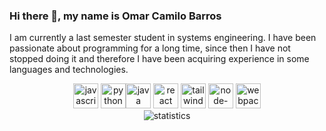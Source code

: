 
### Hi there 👋, my name is Omar Camilo Barros
I am currently a last semester student in systems engineering. I have been passionate about programming for a long time, since then I have not stopped doing it and therefore I have been acquiring experience in some languages and technologies. 
<!-- ### Skills-->


<div align="center">
  <img src='https://cdn.jsdelivr.net/npm/simple-icons@3.0.1/icons/javascript.svg' alt='javascript' height='40'> <img src='https://cdn.jsdelivr.net/npm/simple-icons@3.0.1/icons/python.svg' alt='python' height='40'><img src='https://cdn.jsdelivr.net/npm/simple-icons@3.0.1/icons/java.svg' alt='java' height='40'> <img src='https://cdn.jsdelivr.net/npm/simple-icons@3.0.1/icons/react.svg' alt='react' height='40'> <img src='https://cdn.jsdelivr.net/npm/simple-icons@3.0.1/icons/tailwindcss.svg' alt='tailwindcss' height='40'> <img src='https://cdn.jsdelivr.net/npm/simple-icons@3.0.1/icons/node-dot-js.svg' alt='node-dot-js' height='40'> <img src='https://cdn.jsdelivr.net/npm/simple-icons@3.0.1/icons/webpack.svg' alt='webpack' height='40'>  
</div>


 
<div align="center">
  <img src='https://github-readme-stats.vercel.app/api?username=CamiloBarros&show_icons=true' alt='statistics'>
</div>
 
